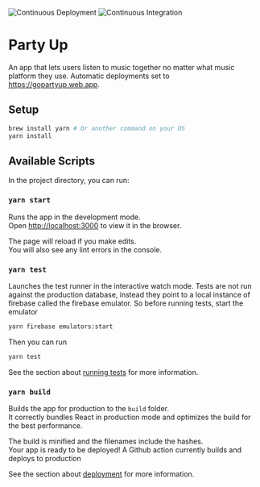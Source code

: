 ![Continuous Deployment](https://github.com/bankya/party-up/workflows/Continuous%20Deployment/badge.svg)
![Continuous Integration](https://github.com/bankya/party-up/workflows/Continuous%20Integration/badge.svg)

# Party Up

An app that lets users listen to music together no matter what music platform they use. Automatic deployments set to https://gopartyup.web.app. 

## Setup

```bash
brew install yarn # Or another command on your OS
yarn install
```

## Available Scripts

In the project directory, you can run:

### `yarn start`

Runs the app in the development mode.<br />
Open [http://localhost:3000](http://localhost:3000) to view it in the browser.

The page will reload if you make edits.<br />
You will also see any lint errors in the console.

### `yarn test`

Launches the test runner in the interactive watch mode. Tests are not run against the production database, instead they point to a local instance of firebase called the firebase emulator. So before running tests, start the emulator 

```bash
yarn firebase emulators:start
```
Then you can run 
```bash
yarn test
```

See the section about [running tests](https://facebook.github.io/create-react-app/docs/running-tests) for more information.

### `yarn build`

Builds the app for production to the `build` folder.<br />
It correctly bundles React in production mode and optimizes the build for the best performance.

The build is minified and the filenames include the hashes.<br />
Your app is ready to be deployed! A Github action currently builds and deploys to production

See the section about [deployment](https://facebook.github.io/create-react-app/docs/deployment) for more information.
